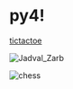 # py4!
[tictactoe](https://user-images.githubusercontent.com/12674810/162482739-b3d97f2e-55a2-47a8-a8ea-3fa24380a2a9.jpg)

![Jadval_Zarb](https://user-images.githubusercontent.com/12674810/162482780-af0f2c66-5a42-4f8b-a95d-20398651e52f.jpg)

![chess](https://user-images.githubusercontent.com/12674810/162482795-e26faa82-5578-480f-9a58-a14722467cee.jpg)
